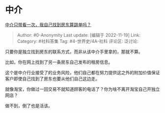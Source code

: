 # 中介
[中介只带看一次，我自己找到房东算跳单吗？](https://www.zhihu.com/question/518333233/answer/2765186585)

> Author: #0-Anonymity
> Last update: [编辑于 2022-11-19]
> Link:
> Category: #社科答集
> Tag: #4-世界史/4A-社科
> 评论区:
> 泛讨论:

只要你是独立找到房东的联系方式，而非从该中介手里拿的，那就不算。

比如，你在网上找到了另一条房东自己发布的租房信息。

这个是中介行业接受了的业务风险，他们自己都在努力提供这之外的附加价值保证客户即使自己找到了房东也要从他们自己这边走。

就像淘宝，你做过一回交易不就知道顾客的电话了？你为啥不离开淘宝自己开独立网店？

做不到，倒了也是活该。
